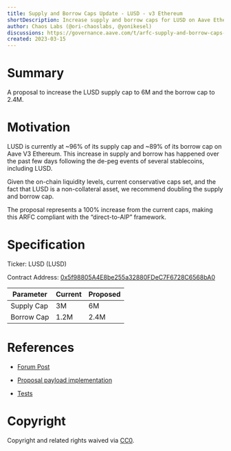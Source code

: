 ```yaml
---
title: Supply and Borrow Caps Update - LUSD - v3 Ethereum
shortDescription: Increase supply and borrow caps for LUSD on Aave Ethereum V3
author: Chaos Labs (@ori-chaoslabs, @yonikesel)
discussions: https://governance.aave.com/t/arfc-supply-and-borrow-caps-update-lusd-v3-ethereum/12289
created: 2023-03-15
---
```


# Summary

A proposal to increase the LUSD supply cap to 6M and the borrow cap to 2.4M.

# Motivation

LUSD is currently at ~96% of its supply cap and ~89% of its borrow cap on Aave V3 Ethereum. This increase in supply and borrow has happened over the past few days following the de-peg events of several stablecoins, including LUSD.

Given the on-chain liquidity levels, current conservative caps set, and the fact that LUSD is a non-collateral asset, we recommend doubling the supply and borrow cap.

The proposal represents a 100% increase from the current caps, making this ARFC compliant with the “direct-to-AIP” framework.

# Specification

Ticker: LUSD (LUSD)

Contract Address: [0x5f98805A4E8be255a32880FDeC7F6728C6568bA0](https://etherscan.io/address/0x5f98805A4E8be255a32880FDeC7F6728C6568bA0)

| Parameter  | Current | Proposed |
| ---------- | ------- | -------- |
| Supply Cap | 3M      | 6M       |
| Borrow Cap | 1.2M    | 2.4M     |

# References

- [Forum Post](https://governance.aave.com/t/arfc-supply-and-borrow-caps-update-lusd-v3-ethereum/12289)

- [Proposal payload implementation](https://github.com/bgd-labs/aave-proposals/blob/master/src/contracts/mainnet/AaveV3EthLusdCapsPayload-Mar15.sol)

- [Tests](https://github.com/bgd-labs/aave-proposals/blob/master/src/test/mainnet/AaveV3EthLusdCapsPayload-Mar15.t.sol)

# Copyright

Copyright and related rights waived via [CC0](https://creativecommons.org/publicdomain/zero/1.0/).
